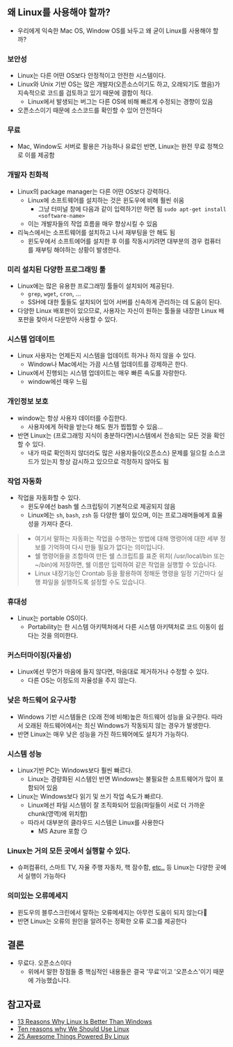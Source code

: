 ## 왜 Linux를 사용해야 할까?
- 우리에게 익숙한 Mac OS, Window OS를 놔두고 왜 굳이 Linux를 사용해야 할까?

### 보안성
- Linux는 다른 어떤 OS보다 안정적이고 안전한 시스템이다. 
- Linux와 Unix 기반 OS는 많은 개발자(오픈소스이기도 하고, 오래되기도 했음)가 지속적으로 코드를 검토하고 있기 때문에 결함이 적다.
  - Linux에서 발생되는 버그는 다른 OS에 비해 빠르게 수정되는 경향이 있음
- 오픈소스이기 때문에 소스코드를 확인할 수 있어 안전하다


### 무료
- Mac, Window도 서버로 활용은 가능하나 유료인 반면, Linux는 완전 무료 정책으로 이를 제공함

### 개발자 친화적
- Linux의 package manager는 다른 어떤 OS보다 강력하다. 
  - Linux에 소프트웨어를 설치하는 것은 윈도우에 비해 훨씬 쉬움
    - 그냥 터미널 창에 다음과 같이 입력하기만 하면 됨
    `sudo apt-get install <software-name>`
  - 이는 개발자들의 작업 흐름을 매우 향상시킬 수 있음
- 리눅스에서는 소프트웨어를 설치하고 나서 재부팅을 안 해도 됨  
  - 윈도우에서 소프트에어를 설치한 후 이를 작동시키려면 대부분의 경우 컴퓨터를 재부팅 해야하는 상황이 발생한다.

### 미리 설치된 다양한 프로그래밍 툴
- Linux에는 많은 유용한 프로그래밍 툴들이 설치되어 제공된다.
  - `grep`, `wget`, `cron`, ...
  - SSH에 대한 툴들도 설치되어 있어 서버를 신속하게 관리하는 데 도움이 된다.
- 다양한 Linux 배포판이 있으므로, 사용자는 자신이 원하는 툴들을 내장한 Linux 배포판을 찾아서 다운받아 사용할 수 있다.

### 시스템 업데이트
- Linux 사용자는 언제든지 시스템을 업데이트 하거나 하지 않을 수 있다.
  - Window나 Mac에서는 가끔 시스템 업데이트를 강제하곤 한다.
- Linux에서 진행되는 시스템 업데이트는 매우 빠른 속도를 자랑한다.
  - window에선 매우 느림

### 개인정보 보호
- window는 항상 사용자 데이터를 수집한다.
  - 사용자에게 허락을 받는다 해도 뭔가 찝찝할 수 있음...
- 반면 Linux는 (프로그래밍 지식이 충분하다면)시스템에서 전송되는 모든 것을 확인할 수 있다.
  - 내가 따로 확인하지 않더라도 많은 사용자들이(오픈소스) 문제를 일으킬 소스코드가 있는지 항상 감시하고 있으므로 걱정하지 않아도 됨
  
### 작업 자동화
- 작업을 자동화할 수 있다.
  - 윈도우에선 bash 쉘 스크립팅이 기본적으로 제공되지 않음
  - Linux에는 `sh`, `bash`, `zsh` 등 다양한 쉘이 있으며, 이는 프로그래머들에게 효율성을 가져다 준다.
> - 여기서 말하는 자동화는 작업을 수행하는 방법에 대해 명령어에 대한 세부 정보를 기억하여 다시 만들 필요가 없다는 의미입니다.
> - 쉘 명령어들을 조합하여 만든 쉘 스크립트를 표준 위치( /usr/local/bin 또는 ~/bin)에 저장하면, 쉘 이름만 입력하여 같은 작업을 실행할 수 있습니다. 
> - Linux 내장기능인 Crontab 등을 활용하여 정해둔 명령을 일정 기간마다 실행 파일을 실행하도록 설정할 수도 있습니다.

  
### 휴대성
- Linux는 portable OS이다. 
  - Portability는 한 시스템 아키텍처에서 다른 시스템 아키텍처로 코드 이동이 쉽다는 것을 의미한다.
  
### 커스터마이징(자율성)
- Linux에선 무언가 마음에 들지 않다면, 마음대로 제거하거나 수정할 수 있다.
  - 다른 OS는 이정도의 자율성을 주지 않는다.

### 낮은 하드웨어 요구사항
- Windows 기반 시스템들은 (오래 전에 비해)높은 하드웨어 성능을 요구한다. 따라서 오래된 하드웨어에서는 최신 Windows가 작동되지 않는 경우가 발생한다.
- 반면 Linux는 매우 낮은 성능을 가진 하드웨어에도 설치가 가능하다.

### 시스템 성능
- Linux기반 PC는 Windows보다 훨씬 빠르다.
  - Linux는 경량화된 시스템인 반면 Windows는 불필요한 소프트웨어가 많이 포함되어 있음
- Linux는 Windows보다 읽기 및 쓰기 작업 속도가 빠르다.
  - Linux에선 파일 시스템이 잘 조직화되어 있음(파일들이 서로 더 가까운 chunk(영역)에 위치함)
  - 따라서 대부분의 클라우드 시스템은 Linux를 사용한다
    - MS Azure 포함 😏

### Linux는 거의 모든 곳에서 실행할 수 있다.
- 슈퍼컴퓨터, 스마트 TV, 자율 주행 자동차, 핵 잠수함, [etc..](https://www.omgubuntu.co.uk/2016/08/25-awesome-unexpected-things-powered-linux) 등 Linux는 다양한 곳에서 실행이 가능하다

### 의미있는 오류메세지
- 윈도우의 블루스크린에서 말하는 오류메세지는 아무런 도움이 되지 않는다🤨
- 반면 Linux는 오류의 원인을 알려주는 정확한 오류 로그를 제공한다

## 결론
- 무료다. 오픈소스이다
  - 위에서 말한 장점들 중 핵심적인 내용들은 결국 '무료'이고 '오픈소스'이기 때문에 가능했습니다.


## 참고자료
- [13 Reasons Why Linux Is Better Than Windows](https://medium.com/swlh/13-reasons-why-linux-is-better-than-windows-6fa304454ae)
- [Ten reasons why We Should Use Linux](https://www.opensourceforu.com/2020/03/reasons-to-use-linux/)
- [25 Awesome Things Powered By Linux](https://www.omgubuntu.co.uk/2016/08/25-awesome-unexpected-things-powered-linux)